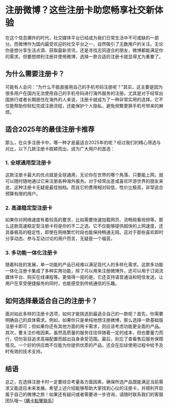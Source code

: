 # 注册微博？这些注册卡助您畅享社交新体验

在这个信息爆炸的时代，社交媒体平台已经成为我们日常生活中不可或缺的一部分。而微博作为国内最受欢迎的社交平台之一，自然吸引了无数用户的关注。无论你是想分享生活点滴、获取最新资讯，还是寻找志同道合的朋友，微博都能满足你的需求。但要想顺利注册并使用微博，选择一款合适的注册卡就显得尤为重要了。

## 为什么需要注册卡？

可能有人会问：“为什么不能直接用自己的手机号码注册呢？”其实，这主要是因为很多用户在国内无法使用自己的手机号码进行海外服务的注册。尤其是对于经常出国旅行或者长期居住在海外的人来说，注册卡就成为了一种非常实用的选择。它不仅能帮助你轻松完成注册流程，还能保护个人隐私，避免频繁更换手机号带来的麻烦。

## 适合2025年的最佳注册卡推荐

那么，在众多注册卡中，哪一种才是最适合2025年的呢？经过我们的精心筛选与对比，以下几款注册卡脱颖而出，成为广大用户的首选：

### 1. 全球通用型注册卡

这款注册卡最大的优点就是全球通用，无论你在世界的哪个角落，只要能上网，就可以随时随地通过它来注册各种海外服务。对于经常出差或喜欢环游世界的朋友来说，这种注册卡无疑是最佳拍档。而且它的费用相对较低，性价比极高，非常适合预算有限的用户。

### 2. 高速稳定型注册卡

如果你对网络速度有着较高的要求，比如需要快速加载网页、流畅观看视频等，那么这款高速稳定型注册卡将是你的不二之选。它不仅能够提供超快的上网速度，还具备极高的稳定性，即使在网络繁忙时段也能保持畅通无阻。这对于那些喜欢即时分享动态、参与互动讨论的用户而言，无疑是一个福音。

### 3. 多功能一体化注册卡

随着科技的发展，单一功能的产品已经难以满足现代人的多样化需求。这款多功能一体化注册卡集成了多种实用功能，除了可以用来注册微博外，还可以用于订阅流媒体平台、购买在线课程等。更值得一提的是，它还支持语音通话和短信发送，让用户在享受便捷服务的同时，也能感受到传统通信的乐趣。

## 如何选择最适合自己的注册卡？

面对如此多样的注册卡选项，如何才能挑选到最适合自己的一款呢？首先，你需要明确自己的具体需求。例如，如果你只是单纯地想注册微博，那么选择一款基础版注册卡即可；但如果你还有其他方面的用卡需求，则应该考虑功能更全面的产品。其次，要关注价格因素。虽然高质量的服务往往伴随着一定的成本，但也要量力而行，切勿盲目追求高端配置而超出自身承受范围。最后，别忘了查看售后服务保障情况。一个好的供应商不仅能为你提供优质的产品，还会在后续使用过程中给予及时有效的技术支持。

## 结语

总之，在选择注册卡时一定要综合考量各方面因素，确保所选产品既能满足当前需求又能适应未来发展。希望上述介绍能够帮助大家找到心仪的注册卡，并顺利开启属于自己的微博之旅！如果还有疑问或者需要进一步咨询，请随时联系我们的客服团队哦～ [[購卡點擊聯系](https://t.me/s/esim1088)]